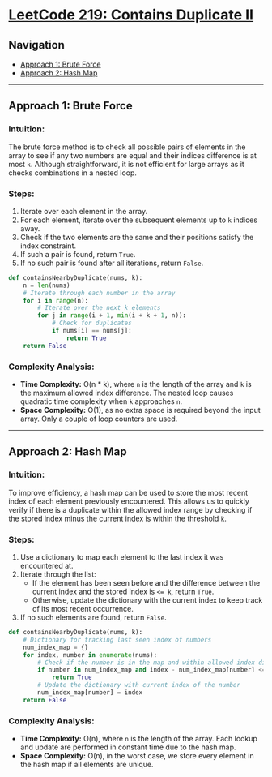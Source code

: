 # [LeetCode 219: Contains Duplicate II](https://leetcode.com/problems/contains-duplicate-ii/)

## Navigation
- [Approach 1: Brute Force](#approach-1-brute-force)
- [Approach 2: Hash Map](#approach-2-hash-map)

---

## Approach 1: Brute Force

### Intuition:
The brute force method is to check all possible pairs of elements in the array to see if any two numbers are equal and their indices difference is at most `k`. Although straightforward, it is not efficient for large arrays as it checks combinations in a nested loop.

### Steps:
1. Iterate over each element in the array.
2. For each element, iterate over the subsequent elements up to `k` indices away.
3. Check if the two elements are the same and their positions satisfy the index constraint.
4. If such a pair is found, return `True`.
5. If no such pair is found after all iterations, return `False`.

```python
def containsNearbyDuplicate(nums, k):
    n = len(nums)
    # Iterate through each number in the array
    for i in range(n):
        # Iterate over the next k elements
        for j in range(i + 1, min(i + k + 1, n)):
            # Check for duplicates
            if nums[i] == nums[j]:
                return True
    return False
```

### Complexity Analysis:
- **Time Complexity:** O(n * k), where `n` is the length of the array and `k` is the maximum allowed index difference. The nested loop causes quadratic time complexity when `k` approaches `n`.
- **Space Complexity:** O(1), as no extra space is required beyond the input array. Only a couple of loop counters are used.

---

## Approach 2: Hash Map

### Intuition:
To improve efficiency, a hash map can be used to store the most recent index of each element previously encountered. This allows us to quickly verify if there is a duplicate within the allowed index range by checking if the stored index minus the current index is within the threshold `k`.

### Steps:
1. Use a dictionary to map each element to the last index it was encountered at.
2. Iterate through the list:
   - If the element has been seen before and the difference between the current index and the stored index is `<= k`, return `True`.
   - Otherwise, update the dictionary with the current index to keep track of its most recent occurrence.
3. If no such elements are found, return `False`.

```python
def containsNearbyDuplicate(nums, k):
    # Dictionary for tracking last seen index of numbers
    num_index_map = {}
    for index, number in enumerate(nums):
        # Check if the number is in the map and within allowed index difference
        if number in num_index_map and index - num_index_map[number] <= k:
            return True
        # Update the dictionary with current index of the number
        num_index_map[number] = index
    return False
```

### Complexity Analysis:
- **Time Complexity:** O(n), where `n` is the length of the array. Each lookup and update are performed in constant time due to the hash map.
- **Space Complexity:** O(n), in the worst case, we store every element in the hash map if all elements are unique.

